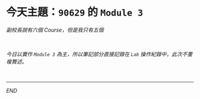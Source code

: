 # 今天主題：`90629` 的 `Module 3`

_副校長說有六個 Course，但是我只有五個_

<br>

_今日以實作 `Module 3` 為主，所以筆記部分直接記錄在 `Lab` 操作紀錄中，此次不重複贅述。_

<br>

___

_END_